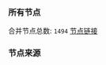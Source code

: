 ### 所有节点
合并节点总数: `1494`
[节点链接](https://raw.githubusercontent.com/rzhy1/11/master/sub/sub_merge_base64.txt)

### 节点来源